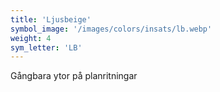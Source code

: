 ```yaml
---
title: 'Ljusbeige'
symbol_image: '/images/colors/insats/lb.webp'
weight: 4
sym_letter: 'LB'
---
```


Gångbara ytor på planritningar
